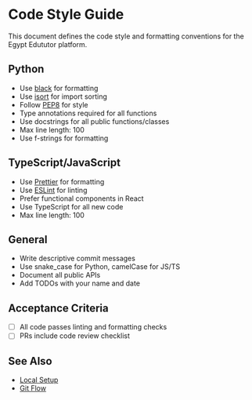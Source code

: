 # Code Style Guide

This document defines the code style and formatting conventions for the Egypt Edututor platform.

## Python
- Use [black](https://black.readthedocs.io/en/stable/) for formatting
- Use [isort](https://pycqa.github.io/isort/) for import sorting
- Follow [PEP8](https://www.python.org/dev/peps/pep-0008/) for style
- Type annotations required for all functions
- Use docstrings for all public functions/classes
- Max line length: 100
- Use f-strings for formatting

## TypeScript/JavaScript
- Use [Prettier](https://prettier.io/) for formatting
- Use [ESLint](https://eslint.org/) for linting
- Prefer functional components in React
- Use TypeScript for all new code
- Max line length: 100

## General
- Write descriptive commit messages
- Use snake_case for Python, camelCase for JS/TS
- Document all public APIs
- Add TODOs with your name and date

## Acceptance Criteria
- [ ] All code passes linting and formatting checks
- [ ] PRs include code review checklist

## See Also
- [Local Setup](LOCAL_SETUP.md)
- [Git Flow](GIT_FLOW.md)

